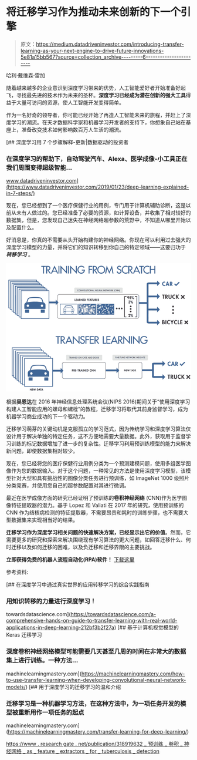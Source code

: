 # 将迁移学习作为推动未来创新的下一个引擎

> 原文：<https://medium.datadriveninvestor.com/introducing-transfer-learning-as-your-next-engine-to-drive-future-innovations-5e81a15bb567?source=collection_archive---------6----------------------->

哈利·戴维森·雷加

随着越来越多的企业意识到深度学习带来的优势，人工智能爱好者开始准备好起飞，寻找最先进的技术作为未来的圣杯。**深度学习已经成为潜在创新的强大工具**得益于大量可访问的资源，使人工智能开发变得简单。

作为一名好奇的领导者，你可能已经开始了再造人工智能未来的旅程，并赶上了深度学习的潮流。在天才数据科学家和机器学习开发者的支持下，你想象自己站在基座上，准备改变技术如何影响数百万人生活的潮流。

[](https://www.datadriveninvestor.com/2019/01/23/deep-learning-explained-in-7-steps/) [## 深度学习用 7 个步骤解释-更新|数据驱动的投资者

### 在深度学习的帮助下，自动驾驶汽车、Alexa、医学成像-小工具正在我们周围变得超级智能…

www.datadriveninvestor.com](https://www.datadriveninvestor.com/2019/01/23/deep-learning-explained-in-7-steps/) 

现在，您已经想到了一个医疗保健行业的用例，专门用于计算机辅助诊断，这是以前从未有人做过的。您已经准备了必要的资源，如计算设备，并收集了相对较好的数据集，但是，您发现自己迷失在神经网络超参数的荒野中，不知道从哪里开始以及配置什么。

好消息是，你真的不需要从头开始构建你的神经网络。你现在可以利用过去强大的深度学习模型的力量，并将它们的知识转移到你自己的特定领域——这要归功于 ***转移学习*** 。

![](img/24026faab8fdf8f4b7afddec48d46b59.png)

根据**吴恩达**在 2016 年神经信息处理系统会议(NIPS 2016)期间关于“使用深度学习构建人工智能应用的螺母和螺栓”的教程，迁移学习将取代其前身监督学习，成为机器学习商业成功的下一个驱动力。

迁移学习萌芽的关键动机是克服孤立的学习范式，因为传统学习和深度学习算法仅设计用于解决单独的特定任务，这不方便地需要大量数据。此外，获取用于监督学习训练的标记数据增加了进一步的复杂性。迁移学习利用预训练模型的能力来解决新问题，即使数据集相对较少。

现在，您已经将您的医疗保健行业用例分类为一个预测建模问题，使用多组医学图像作为您的数据输入。对于这个问题，一种常见的方法是使用深度学习模型，该模型针对大型和具有挑战性的图像分类任务进行预训练，如 ImageNet 1000 级照片分类竞赛，并使用您自己的超参数配置对其进行微调。

最近在医学成像方面的研究已经证明了预训练的**卷积神经网络** (CNN)作为医学图像特征提取器的潜力。基于 Lopez 和 Valiati 在 2017 年的研究，使用预训练的 CNN 作为结核病检测的特征提取器，不需要昂贵和耗时的训练步骤，也不需要大型数据集来实现相当好的结果。

**迁移学习作为深度学习相关问题的快速解决方案，已经显示出它的价值**。然而，它需要更多的研究和探索来解决围绕现有学习算法的更大问题，如回答迁移什么、何时迁移以及如何迁移的困难，以及负迁移和迁移界限的主要挑战。

**立即获得免费的机器人流程自动化(RPA)软件！** [下载这里](https://www.raxsuite.com/freedownload?utm_source=Medium%20Post&utm_medium=medium&utm_campaign=medium_footer)

参考资料:

[](https://towardsdatascience.com/a-comprehensive-hands-on-guide-to-transfer-learning-with-real-world-applications-in-deep-learning-212bf3b2f27a) [## 在深度学习中通过真实世界的应用转移学习的综合实践指南

### 用知识转移的力量进行深度学习！

towardsdatascience.com](https://towardsdatascience.com/a-comprehensive-hands-on-guide-to-transfer-learning-with-real-world-applications-in-deep-learning-212bf3b2f27a) [](https://machinelearningmastery.com/how-to-use-transfer-learning-when-developing-convolutional-neural-network-models/) [## 基于计算机视觉模型的 Keras 迁移学习

### 深度卷积神经网络模型可能需要几天甚至几周的时间在非常大的数据集上进行训练。一种方法…

machinelearningmastery.com](https://machinelearningmastery.com/how-to-use-transfer-learning-when-developing-convolutional-neural-network-models/) [](https://machinelearningmastery.com/transfer-learning-for-deep-learning/) [## 用于深度学习的迁移学习的温和介绍

### 迁移学习是一种机器学习方法，在这种方法中，为一项任务开发的模型被重新用作一项任务的起点

machinelearningmastery.com](https://machinelearningmastery.com/transfer-learning-for-deep-learning/) 

[https://www . research gate . net/publication/318919632 _ 预训练 _ 卷积 _ 神经网络 _ as _ feature _ extractors _ for _ tuberculosis _ detection](https://www.researchgate.net/publication/318919632_Pre-trained_convolutional_neural_networks_as_feature_extractors_for_tuberculosis_detection)